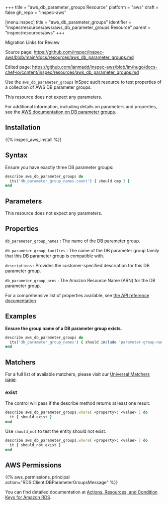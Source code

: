 +++
title = "aws_db_parameter_groups Resource"
platform = "aws"
draft = false
gh_repo = "inspec-aws"

[menu.inspec]
title = "aws_db_parameter_groups"
identifier = "inspec/resources/aws/aws_db_parameter_groups Resource"
parent = "inspec/resources/aws"
+++

<div class="admonition-note">
<p class="admonition-note-title">Migration Links for Review</p>
<div class="admonition-note-text">
<p>Source page: <a href="https://github.com/inspec/inspec-aws/blob/main/docs/resources/aws_db_parameter_groups.md">https://github.com/inspec/inspec-aws/blob/main/docs/resources/aws_db_parameter_groups.md</a></p>
<p>Edited page: <a href="https://github.com/ianmadd/inspec-aws/blob/im/hugo/docs-chef-io/content/inspec/resources/aws_db_parameter_groups.md">https://github.com/ianmadd/inspec-aws/blob/im/hugo/docs-chef-io/content/inspec/resources/aws_db_parameter_groups.md</a></p>
</div>
</div>


Use the `aws_db_parameter_groups` InSpec audit resource to test properties of a collection of AWS DB parameter groups.

This resource does not expect any parameters.

For additional information, including details on parameters and properties, see the [AWS documentation on DB parameter groups](https://docs.aws.amazon.com/AWSCloudFormation/latest/UserGuide/aws-properties-rds-dbparametergroup.html).

## Installation

{{% inspec_aws_install %}}

## Syntax

Ensure you have exactly three DB parameter groups:

```ruby
describe aws_db_parameter_groups do
  its('db_parameter_group_names.count') { should cmp 3 }
end
```

## Parameters

This resource does not expect any parameters.

## Properties

`db_parameter_group_names`
: The name of the DB parameter group.

`db_parameter_group_families`
: The name of the DB parameter group family that this DB parameter group is compatible with.

`descriptions`
: Provides the customer-specified description for this DB parameter group.

`db_parameter_group_arns`
: The Amazon Resource Name (ARN) for the DB parameter group.

For a comprehensive list of properties available, see [the API reference documentation](https://docs.aws.amazon.com/AmazonRDS/latest/APIReference/API_DBParameterGroup.html)

## Examples

**Ensure the group name of a DB parameter group exists.**

```ruby
describe aws_db_parameter_groups do
  its('db_parameter_group_names') { should include 'parameter-group-name' }
end
```

## Matchers

For a full list of available matchers, please visit our [Universal Matchers page](https://www.inspec.io/docs/reference/matchers/).

### exist

The control will pass if the describe method returns at least one result.

```ruby
describe aws_db_parameter_groups.where( <property>: <value> ) do
  it { should exist }
end
```

Use `should_not` to test the entity should not exist.

```ruby
describe aws_db_parameter_groups.where( <property>: <value> ) do
  it { should_not exist }
end
```

## AWS Permissions

{{% aws_permissions_principal action="RDS:Client:DBParameterGroupsMessage" %}}

You can find detailed documentation at [Actions, Resources, and Condition Keys for Amazon RDS](https://docs.aws.amazon.com/IAM/latest/UserGuide/list_amazonrds.html).
